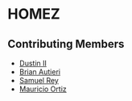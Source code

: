 # HOMEZ


## Contributing Members
- [Dustin II](https://github.com/dustinii/)
- [Brian Autieri](https://github.com/Brian-Autieri)
- [Samuel Rey](https://github.com/sammyrey6)
- [Mauricio Ortiz](https://github.com/Ortizzz-j)